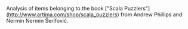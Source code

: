 Analysis of items belonging to the book ["Scala Puzzlers"] (http://www.artima.com/shop/scala_puzzlers) from Andrew Phillips and Nermin Nermin Šerifović.
